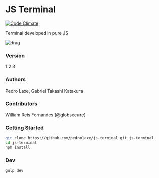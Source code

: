 # JS Terminal

[![Code Climate](https://codeclimate.com/github/pedrolaxe/js-terminal/badges/gpa.svg)](https://codeclimate.com/github/pedrolaxe/js-terminal)

Terminal developed in pure JS

![drag]

### Version
1.2.3

### Authors
Pedro Laxe, Gabriel Takashi Katakura

### Contributors
William Reis Fernandes (@globsecure)

### Getting Started
```bash
git clone https://github.com/pedrolaxe/js-terminal.git js-terminal
cd js-terminal
npm install
```

### Dev
```bash
gulp dev
```

[drag]: https://raw.githubusercontent.com/pedrolaxe/js-terminal/master/content/index.jpg
